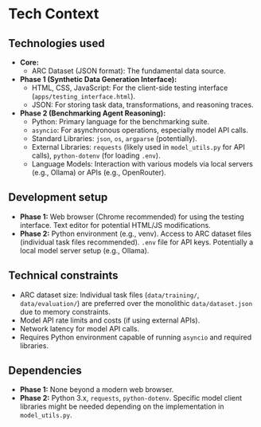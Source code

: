 # Tech Context

## Technologies used

*   **Core:**
    *   ARC Dataset (JSON format): The fundamental data source.
*   **Phase 1 (Synthetic Data Generation Interface):**
    *   HTML, CSS, JavaScript: For the client-side testing interface (`apps/testing_interface.html`).
    *   JSON: For storing task data, transformations, and reasoning traces.
*   **Phase 2 (Benchmarking Agent Reasoning):**
    *   Python: Primary language for the benchmarking suite.
    *   `asyncio`: For asynchronous operations, especially model API calls.
    *   Standard Libraries: `json`, `os`, `argparse` (potentially).
    *   External Libraries: `requests` (likely used in `model_utils.py` for API calls), `python-dotenv` (for loading `.env`).
    *   Language Models: Interaction with various models via local servers (e.g., Ollama) or APIs (e.g., OpenRouter).

## Development setup

*   **Phase 1:** Web browser (Chrome recommended) for using the testing interface. Text editor for potential HTML/JS modifications.
*   **Phase 2:** Python environment (e.g., venv). Access to ARC dataset files (individual task files recommended). `.env` file for API keys. Potentially a local model server setup (e.g., Ollama).

## Technical constraints

*   ARC dataset size: Individual task files (`data/training/`, `data/evaluation/`) are preferred over the monolithic `data/dataset.json` due to memory constraints.
*   Model API rate limits and costs (if using external APIs).
*   Network latency for model API calls.
*   Requires Python environment capable of running `asyncio` and required libraries.

## Dependencies

*   **Phase 1:** None beyond a modern web browser.
*   **Phase 2:** Python 3.x, `requests`, `python-dotenv`. Specific model client libraries might be needed depending on the implementation in `model_utils.py`.
